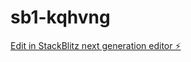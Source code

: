 # sb1-kqhvng

[Edit in StackBlitz next generation editor ⚡️](https://stackblitz.com/~/github.com/MFoster222/sb1-kqhvng)